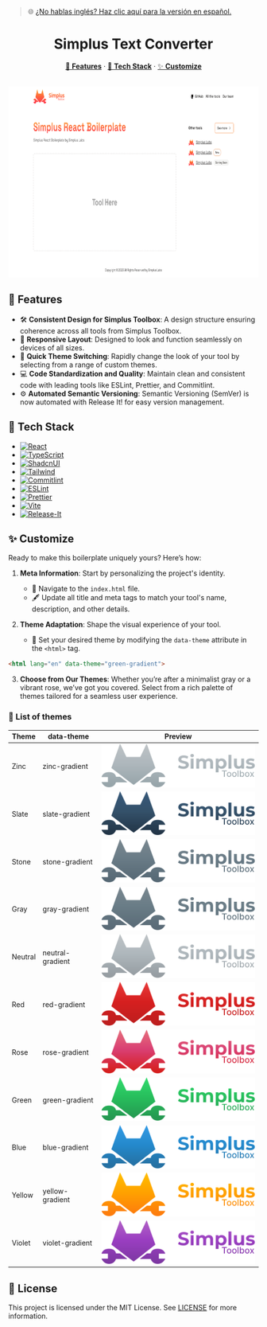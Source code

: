 > 🌐 [¿No hablas inglés? Haz clic aquí para la versión en español.](docs/README-ES.md)

<h1 align="center">Simplus Text Converter</h1>

<p align="center">
  <a href="#tech-stack--features">🌟 <strong>Features</strong></a> ·
  <a href="#tech-stack--features">🧰 <strong>Tech Stack</strong></a> ·
  <a href="#customize-to-your-needs">✨ <strong>Customize</strong></a>
</p>
<br/>

<img src="docs/SimplusToolbox.png" style="height: 384px"/>

## 🌟 Features
- 🛠 **Consistent Design for Simplus Toolbox**: A design structure ensuring coherence across all tools from Simplus Toolbox.
- 📱 **Responsive Layout**: Designed to look and function seamlessly on devices of all sizes.
- 🎨 **Quick Theme Switching**: Rapidly change the look of your tool by selecting from a range of custom themes.
- 💻 **Code Standardization and Quality**: Maintain clean and consistent code with leading tools like ESLint, Prettier, and Commitlint.
- ⚙️ **Automated Semantic Versioning**: Semantic Versioning (SemVer) is now automated with Release It! for easy version management.

## 🧰 Tech Stack

- [![React][React]][React-url]
- [![TypeScript][TypeScript]][TypeScript-url]
- [![ShadcnUI][ShadcnUI]][ShadcnUI-url]
- [![Tailwind][Tailwind]][Tailwind-url]
- [![Commitlint][Commitlint]][Commitlint-url]
- [![ESLint][ESLint]][ESLint-url]
- [![Prettier][Prettier]][Prettier-url]
- [![Vite][Vite]][Vite-url]
- [![Release-It]][Release-It-url]

## ✨ Customize

Ready to make this boilerplate uniquely yours? Here’s how:

1. **Meta Information**: Start by personalizing the project's identity.
   - 📝 Navigate to the `index.html` file.
   - 🖋 Update all title and meta tags to match your tool's name, description, and other details.

2. **Theme Adaptation**: Shape the visual experience of your tool.
   - 🎨 Set your desired theme by modifying the `data-theme` attribute in the `<html>` tag.

```html
<html lang="en" data-theme="green-gradient">
```

3. **Choose from Our Themes**: Whether you’re after a minimalist gray or a vibrant rose, we’ve got you covered. Select from a rich palette of themes tailored for a seamless user experience.

### 🎨 List of themes

| Theme  | data-theme | Preview |
| ------------- | ------------- | ------------- |
| Zinc | zinc-gradient | ![zinc-gradient](docs/zinc-gradient.svg)  |
| Slate | slate-gradient | ![slate-gradient](docs/slate-gradient.svg) |
| Stone | stone-gradient | ![stone-gradient](docs/stone-gradient.svg) |
| Gray | gray-gradient | ![gray-gradient](docs/gray-gradient.svg) |
| Neutral | neutral-gradient | ![neutral-gradient](docs/neutral-gradient.svg) |
| Red | red-gradient | ![red-gradient](docs/red-gradient.svg) |
| Rose | rose-gradient | ![rose-gradient](docs/rose-gradient.svg) |
| Green | green-gradient | ![green-gradient](docs/green-gradient.svg) |
| Blue | blue-gradient | ![blue-gradient](docs/blue-gradient.svg) |
| Yellow | yellow-gradient | ![yellow-gradient](docs/yellow-gradient.svg) |
| Violet | violet-gradient | ![violet-gradient](docs/violet-gradient.svg) |

## 📜 License

This project is licensed under the MIT License. See [LICENSE](CODE_OF_CONDUCT.md) for more information.

[SimplusLabs-url]: https://github.com/Simplus-Labs/
[React]: https://img.shields.io/badge/React-61DAFB.svg?style=for-the-badge&logo=React&logoColor=black
[React-url]: https://reactjs.org/
[TypeScript]: https://img.shields.io/badge/TypeScript-3178C6.svg?style=for-the-badge&logo=TypeScript&logoColor=white
[TypeScript-url]: https://www.typescriptlang.org/
[ShadcnUI]: https://img.shields.io/badge/ShadcnUI-000000.svg?style=for-the-badge&logo=ShadcnUI&logoColor=white
[ShadcnUI-url]: https://shadcn.com/
[Tailwind]: https://img.shields.io/badge/Tailwind%20CSS-06B6D4.svg?style=for-the-badge&logo=Tailwind-CSS&logoColor=white
[Tailwind-url]: https://tailwindcss.com/
[Vite]: https://img.shields.io/badge/Vite-646CFF.svg?style=for-the-badge&logo=Vite&logoColor=white
[Vite-url]: https://vitejs.dev/
[Commitlint]: https://img.shields.io/badge/commitlint-000000.svg?style=for-the-badge&logo=commitlint&logoColor=white
[Commitlint-url]: https://commitlint.js.org/
[ESLint]: https://img.shields.io/badge/ESLint-4B32C3.svg?style=for-the-badge&logo=ESLint&logoColor=white
[ESLint-url]: https://eslint.org/
[Prettier]:https://img.shields.io/badge/Prettier-F7B93E.svg?style=for-the-badge&logo=Prettier&logoColor=black
[Prettier-url]: https://prettier.io/
[Release-It]:https://img.shields.io/badge/ReleaseIt-000000.svg?style=for-the-badge&logo=ReleaseIt&logoColor=white
[Release-It-url]: https://github.com/release-it/release-it